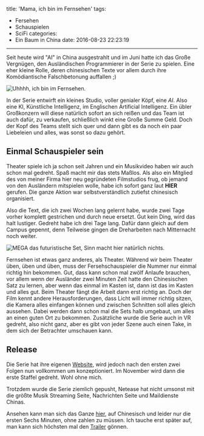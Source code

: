 title: 'Mama, ich bin im Fernsehen'
tags:
  - Fersehen
  - Schauspielen
  - SciFi
categories:
  - Ein Baum in China
date: 2016-08-23 22:23:19
---


Seit heute wird "AI" in China ausgestrahlt und im Juni hatte ich das Große Vergnügen, den Ausländischen Programmierer in der Serie zu spielen. Eine eher kleine Rolle, deren chinesischen Texte vor allem durch ihre Komödiantische Falschbetonung auffallen ;)

![Uhhhh, ich bin im Fernsehen.](/images/china/dreh.jpg)

In der Serie entwirft ein kleines Studio, voller genialer Köpf, eine *AI*. Also eine KI, Künstliche Intelligenz, im Englischen Artificial Intelligenz. Ein übler Großkonzern will diese natürlich sofort an sich reißen und das Team ist auch dafür, zu verkaufen, schließlich winkt eine Große Summe Geld. Doch der Kopf des Teams stellt sich quer und dann gibt es da noch ein paar Liebeleien und alles, was sonst so dazu gehört.

<!-- more -->

## Einmal Schauspieler sein

Theater spiele ich ja schon seit Jahren und ein Musikvideo haben wir auch schon mal gedreht. Spaß macht mir das stets Maßlos. Als also ein Mitglied des von meiner Firma hier neu gegründeten Filmstudios frug, ob jemand von den Ausländern mitspielen wolle, habe ich sofort ganz laut **HIER** gerufen. Die ganze Aktion war selbstverständlich zutiefst chinesisch organisiert.

Also die Text, die ich zwei Wochen lang gelernt habe, wurde zwei Tage vorher komplett gestrichen und durch neue ersetzt. Gut kein Ding, wird das halt lustiger. Gedreht habe ich drei Tage lang. Dafür dann gleich auf dem Campus gepennt, denn Teilweise gingen die Dreharbeiten nach Mitternacht noch weiter.

![MEGA das futuristische Set, Sinn macht hier natürlich nichts.](/images/china/set.jpg)

Fernsehen ist etwas ganz anderes, als Theater. Während wir beim Theater üben, üben und üben, muss der Fersehschauspieler die Nummer nur einmal richtig hin bekommen. Gut, dass kann schon mal zwölf Anlaufe brauchen, vor allem wenn der Ausländer zwei Minuten Zeit hatte den Chinesischen Satz zu lernen, aber wenn das einmal im Kasten ist, dann ist das im Kasten und alles gut. Beim Theater fängt die Arbeit dann erst richtig an. Doch der Film kennt andere Herausforderungen, dass Licht will immer richtig sitzen, die Kamera alles einfangen können und zwischen Schnitten soll alles gleich aussehen. Dabei werden dann schon mal die Sets halb umgebaut, um alles an einen guten Ort zu bekommen. Zusätzliche wurde die Serie auch in VR gedreht, also nicht ganz, aber es gibt von jeder Szene auch einen Take, in dem sich der Betrachter umschauen kann.

## Release

Die Serie hat ihre eigenen [Website](http://juexing.163.com/), wird jedoch nach den ersten zwei Folgen nun vollkommen um konzeptioniert. Im November wird dann die erste Staffel gedreht. Wohl ohne mich.

Trotzdem wurde die Serie ziemlich gepusht, Netease hat nicht umsonst mit die größte Musik Streaming Seite, Nachrichten Seite und Maildienste Chinas.

Ansehen kann man sich das Ganze [hier](http://www.iqiyi.com/v_19rrli9sfs.html?fv=0de34a4e90b02e5161b483edd5e617be), auf Chinesisch und leider nur die ersten Sechs Minuten, ohne zahlen zu müssen. Ich tauche erst später auf, man kann sich höchsten mal den [Trailer](http://www.iqiyi.com/v_19rrli9sfs.html?fv=0de34a4e90b02e5161b483edd5e617be#curid=522929700_1de9b4c769ccc0419e6ed9ed7c0b086d) gönnen.
